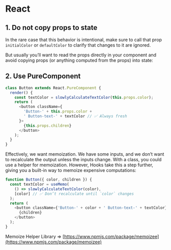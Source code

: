 # React

## 1. Do not copy props to state

In the rare case that this behavior is intentional, make sure to call that prop `initialColor` or `defaultColor` to clarify that changes to it are ignored.

But usually you’ll want to read the props directly in your component and avoid copying props (or anything computed from the props) into state:

## 2. Use PureComponent

```js
class Button extends React.PureComponent {
  render() {
    const textColor = slowlyCalculateTextColor(this.props.color);
    return (
      <button className={
        'Button-' + this.props.color +
        ' Button-text-' + textColor // ✅ Always fresh
      }>
        {this.props.children}
      </button>
    );
  }
}
```

Effectively, we want memoization. We have some inputs, and we don’t want to recalculate the output unless the inputs change.
With a class, you could use a helper for memoization. However, Hooks take this a step further, giving you a built-in way to memoize expensive computations:

```js
function Button({ color, children }) {
  const textColor = useMemo(
    () => slowlyCalculateTextColor(color),
    [color] // ✅ Don’t recalculate until `color` changes
  );
  return (
    <button className={'Button-' + color + ' Button-text-' + textColor}>
      {children}
    </button>
  );
}
```
Memoize Helper Library => [https://www.npmjs.com/package/memoizee](https://www.npmjs.com/package/memoizee)
